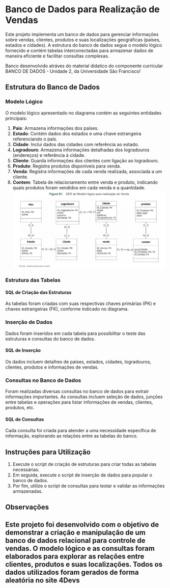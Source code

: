 
# Banco de Dados para Realização de Vendas

Este projeto implementa um banco de dados para gerenciar informações sobre vendas, clientes, produtos e suas localizações geográficas (países, estados e cidades). A estrutura do banco de dados segue o modelo lógico fornecido e contém tabelas interconectadas para armazenar dados de maneira eficiente e facilitar consultas complexas.

Banco desenvolvido atráves do material didatico do componente currícular BANCO DE DADOS -  Unidade 2, da Universidade São Francisco!

## Estrutura do Banco de Dados

### Modelo Lógico

O modelo lógico apresentado no diagrama contém as seguintes entidades principais:

1. **Pais**: Armazena informações dos países.
2. **Estado**: Contém dados dos estados e uma chave estrangeira referenciando o país.
3. **Cidade**: Inclui dados das cidades com referência ao estado.
4. **Logradouro**: Armazena informações detalhadas dos logradouros (endereços) e referência à cidade.
5. **Cliente**: Guarda informações dos clientes com ligação ao logradouro.
6. **Produto**: Registra produtos disponíveis para venda.
7. **Venda**: Registra informações de cada venda realizada, associada a um cliente.
8. **Contem**: Tabela de relacionamento entre venda e produto, indicando quais produtos foram vendidos em cada venda e a quantidade.
![modelo lógico](logico.png)
### Estrutura das Tabelas

#### SQL de Criação das Estruturas



As tabelas foram criadas com suas respectivas chaves primárias (PK) e chaves estrangeiras (FK), conforme indicado no diagrama.

### Inserção de Dados

Dados foram inseridos em cada tabela para possibilitar o teste das estruturas e consultas do banco de dados.

#### SQL de Inserção

Os dados incluem detalhes de países, estados, cidades, logradouros, clientes, produtos e informações de vendas.

### Consultas no Banco de Dados

Foram realizadas diversas consultas no banco de dados para extrair informações importantes. As consultas incluem seleção de dados, junções entre tabelas e operações para listar informações de vendas, clientes, produtos, etc.

#### SQL de Consultas


Cada consulta foi criada para atender a uma necessidade específica de informação, explorando as relações entre as tabelas do banco.

## Instruções para Utilização

1. Execute o script de criação de estruturas para criar todas as tabelas necessárias.
2. Em seguida, execute o script de inserção de dados para popular o banco de dados.
3. Por fim, utilize o script de consultas para testar e validar as informações armazenadas.

## Observações

Este projeto foi desenvolvido com o objetivo de demonstrar a criação e manipulação de um banco de dados relacional para controle de vendas. O modelo lógico e as consultas foram elaborados para explorar as relações entre clientes, produtos e suas localizações.
Todos os dados utilizados foram gerados de forma aleatória no site 4Devs
---


